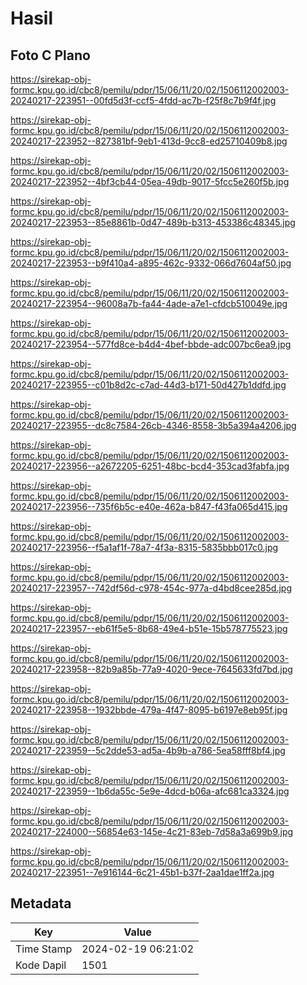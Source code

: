 # Hasil

## Foto C Plano

https://sirekap-obj-formc.kpu.go.id/cbc8/pemilu/pdpr/15/06/11/20/02/1506112002003-20240217-223951--00fd5d3f-ccf5-4fdd-ac7b-f25f8c7b9f4f.jpg

https://sirekap-obj-formc.kpu.go.id/cbc8/pemilu/pdpr/15/06/11/20/02/1506112002003-20240217-223952--827381bf-9eb1-413d-9cc8-ed25710409b8.jpg

https://sirekap-obj-formc.kpu.go.id/cbc8/pemilu/pdpr/15/06/11/20/02/1506112002003-20240217-223952--4bf3cb44-05ea-49db-9017-5fcc5e260f5b.jpg

https://sirekap-obj-formc.kpu.go.id/cbc8/pemilu/pdpr/15/06/11/20/02/1506112002003-20240217-223953--85e8861b-0d47-489b-b313-453386c48345.jpg

https://sirekap-obj-formc.kpu.go.id/cbc8/pemilu/pdpr/15/06/11/20/02/1506112002003-20240217-223953--b9f410a4-a895-462c-9332-066d7604af50.jpg

https://sirekap-obj-formc.kpu.go.id/cbc8/pemilu/pdpr/15/06/11/20/02/1506112002003-20240217-223954--96008a7b-fa44-4ade-a7e1-cfdcb510049e.jpg

https://sirekap-obj-formc.kpu.go.id/cbc8/pemilu/pdpr/15/06/11/20/02/1506112002003-20240217-223954--577fd8ce-b4d4-4bef-bbde-adc007bc6ea9.jpg

https://sirekap-obj-formc.kpu.go.id/cbc8/pemilu/pdpr/15/06/11/20/02/1506112002003-20240217-223955--c01b8d2c-c7ad-44d3-b171-50d427b1ddfd.jpg

https://sirekap-obj-formc.kpu.go.id/cbc8/pemilu/pdpr/15/06/11/20/02/1506112002003-20240217-223955--dc8c7584-26cb-4346-8558-3b5a394a4206.jpg

https://sirekap-obj-formc.kpu.go.id/cbc8/pemilu/pdpr/15/06/11/20/02/1506112002003-20240217-223956--a2672205-6251-48bc-bcd4-353cad3fabfa.jpg

https://sirekap-obj-formc.kpu.go.id/cbc8/pemilu/pdpr/15/06/11/20/02/1506112002003-20240217-223956--735f6b5c-e40e-462a-b847-f43fa065d415.jpg

https://sirekap-obj-formc.kpu.go.id/cbc8/pemilu/pdpr/15/06/11/20/02/1506112002003-20240217-223956--f5a1af1f-78a7-4f3a-8315-5835bbb017c0.jpg

https://sirekap-obj-formc.kpu.go.id/cbc8/pemilu/pdpr/15/06/11/20/02/1506112002003-20240217-223957--742df56d-c978-454c-977a-d4bd8cee285d.jpg

https://sirekap-obj-formc.kpu.go.id/cbc8/pemilu/pdpr/15/06/11/20/02/1506112002003-20240217-223957--eb61f5e5-8b68-49e4-b51e-15b578775523.jpg

https://sirekap-obj-formc.kpu.go.id/cbc8/pemilu/pdpr/15/06/11/20/02/1506112002003-20240217-223958--82b9a85b-77a9-4020-9ece-7645633fd7bd.jpg

https://sirekap-obj-formc.kpu.go.id/cbc8/pemilu/pdpr/15/06/11/20/02/1506112002003-20240217-223958--1932bbde-479a-4f47-8095-b6197e8eb95f.jpg

https://sirekap-obj-formc.kpu.go.id/cbc8/pemilu/pdpr/15/06/11/20/02/1506112002003-20240217-223959--5c2dde53-ad5a-4b9b-a786-5ea58fff8bf4.jpg

https://sirekap-obj-formc.kpu.go.id/cbc8/pemilu/pdpr/15/06/11/20/02/1506112002003-20240217-223959--1b6da55c-5e9e-4dcd-b06a-afc681ca3324.jpg

https://sirekap-obj-formc.kpu.go.id/cbc8/pemilu/pdpr/15/06/11/20/02/1506112002003-20240217-224000--56854e63-145e-4c21-83eb-7d58a3a699b9.jpg

https://sirekap-obj-formc.kpu.go.id/cbc8/pemilu/pdpr/15/06/11/20/02/1506112002003-20240217-223951--7e916144-6c21-45b1-b37f-2aa1dae1ff2a.jpg


## Metadata

| Key        | Value               |
| ---------- | ------------------- |
| Time Stamp | 2024-02-19 06:21:02 |
| Kode Dapil | 1501                |



